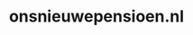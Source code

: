 ---
layout: post
title:  "onsnieuwepensioen.nl"
internal_url:  "/dutchgov/onsnieuwepensioen.nl.html"
categories: dutchgov
---